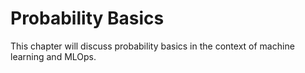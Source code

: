 # Probability Basics

This chapter will discuss probability basics in the context of machine learning and MLOps.
